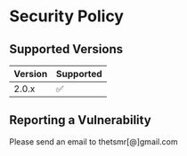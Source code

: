 # Security Policy

## Supported Versions

| Version | Supported          |
| ------- | ------------------ |
| 2.0.x   | :white_check_mark: |

## Reporting a Vulnerability

Please send an email to thetsmr[@]gmail.com
